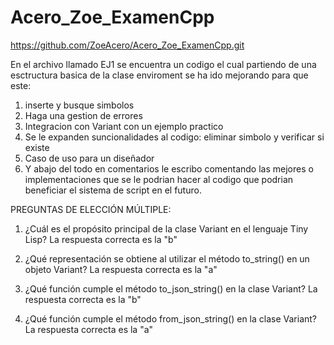 # Acero_Zoe_ExamenCpp

https://github.com/ZoeAcero/Acero_Zoe_ExamenCpp.git

En el archivo llamado EJ1 se encuentra un codigo el cual partiendo de una esctructura basica de la clase enviroment se ha ido mejorando para que este:
1. inserte y busque simbolos
2. Haga una gestion de errores
3. Integracion con Variant con un ejemplo practico
4. Se le expanden suncionalidades al codigo: eliminar simbolo y verificar si existe
5. Caso de uso para un diseñador
6. Y abajo del todo en comentarios le escribo comentando las mejores o implementaciones que se le podrian hacer al codigo que podrian beneficiar el sistema de script en el futuro.

PREGUNTAS DE ELECCIÓN MÚLTIPLE:
1. ¿Cuál es el propósito principal de la clase Variant en el lenguaje Tiny Lisp?
      La respuesta correcta es la "b"

2. ¿Qué representación se obtiene al utilizar el método to_string() en un objeto Variant?
      La respuesta correcta es la "a"
   
3. ¿Qué función cumple el método to_json_string() en la clase Variant?
     La respuesta correcta es la "b"
  
4. ¿Qué función cumple el método from_json_string() en la clase Variant?
    La respuesta correcta es la "a"
